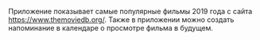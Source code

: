 Приложение показывает самые популярные фильмы 2019 года с сайта https://www.themoviedb.org/.
Также в приложении можно создать напоминание в календаре о просмотре фильма в будущем.
